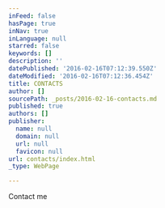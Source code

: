 ```yaml
---
inFeed: false
hasPage: true
inNav: true
inLanguage: null
starred: false
keywords: []
description: ''
datePublished: '2016-02-16T07:12:39.550Z'
dateModified: '2016-02-16T07:12:36.454Z'
title: CONTACTS
author: []
sourcePath: _posts/2016-02-16-contacts.md
published: true
authors: []
publisher:
  name: null
  domain: null
  url: null
  favicon: null
url: contacts/index.html
_type: WebPage

---
```

Contact me